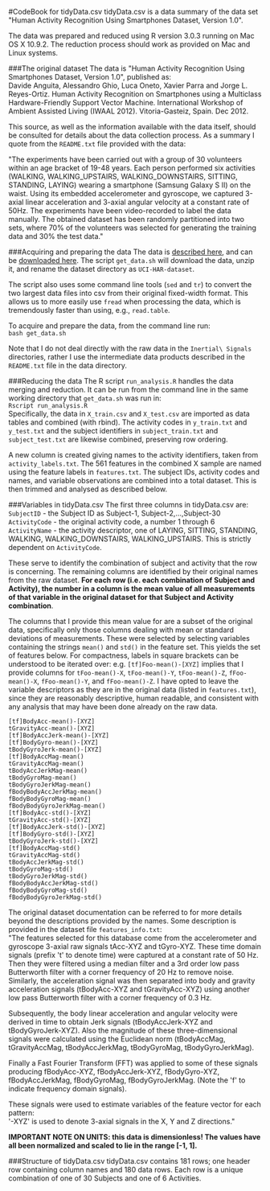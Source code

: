#CodeBook for tidyData.csv
tidyData.csv is a data summary of the data set "Human Activity Recognition Using Smartphones Dataset, Version 1.0".

The data was prepared and reduced using R version 3.0.3 running on Mac OS X 10.9.2. The reduction process should work as provided on Mac and Linux systems.

###The original dataset
The data is "Human Activity Recognition Using Smartphones Dataset, Version 1.0", published as:  
Davide Anguita, Alessandro Ghio, Luca Oneto, Xavier Parra and Jorge L. Reyes-Ortiz. Human Activity Recognition on Smartphones using a Multiclass Hardware-Friendly Support Vector Machine. International Workshop of Ambient Assisted Living (IWAAL 2012). Vitoria-Gasteiz, Spain. Dec 2012. 

This source, as well as the information available with the data itself, should be consulted for details about the data collection process. As a summary I quote from the ```README.txt``` file provided with the data:

"The experiments have been carried out with a group of 30 volunteers within an age bracket of 19-48 years. Each person performed six activities (WALKING, WALKING\_UPSTAIRS, WALKING\_DOWNSTAIRS, SITTING, STANDING, LAYING) wearing a smartphone (Samsung Galaxy S II) on the waist. Using its embedded accelerometer and gyroscope, we captured 3-axial linear acceleration and 3-axial angular velocity at a constant rate of 50Hz. The experiments have been video-recorded to label the data manually. The obtained dataset has been randomly partitioned into two sets, where 70% of the volunteers was selected for generating the training data and 30% the test data."

###Acquiring and preparing the data
The data is [described here](http://archive.ics.uci.edu/ml/datasets/Human+Activity+Recognition+Using+Smartphones), and can be [downloaded here](https://d396qusza40orc.cloudfront.net/getdata%2Fprojectfiles%2FUCI%20HAR%20Dataset.zip). The script ```get_data.sh``` will download the data, unzip it, and rename the dataset directory as ```UCI-HAR-dataset```.

The script also uses some command line tools (```sed``` and ```tr```) to convert the two largest data files into csv from their original fixed-width format. This allows us to more easily use ```fread``` when processing the data, which is tremendously faster than using, e.g., ```read.table```.

To acquire and prepare the data, from the command line run:  
```bash get_data.sh```

Note that I do not deal directly with the raw data in the ```Inertial\ Signals``` directories, rather I use the intermediate data products described in the ```README.txt``` file in the data directory.


###Reducing the data
The R script ```run_analysis.R``` handles the data merging and reduction. It can be run from the command line in the same working directory that ```get_data.sh``` was run in:  
```Rscript run_analysis.R```  
 Specifically, the data in ```X_train.csv``` and ```X_test.csv``` are imported as data tables and combined (with rbind). The activity codes in ```y_train.txt``` and ```y_test.txt``` and the subject identifiers in ```subject_train.txt``` and ```subject_test.txt``` are likewise combined, preserving row ordering. 

A new column is created giving names to the activity identifiers, taken from ```activity_labels.txt```. The 561 features in the combined X sample are named using the feature labels in ```features.txt```. The subject IDs, activity codes and names, and variable observations are combined into a total dataset. This is then trimmed and analysed as described below.

###Variables in tidyData.csv
The first three columns in tidyData.csv are:  
```SubjectID``` - the Subject ID as Subject-1, Subject-2,...,Subject-30    
```ActivityCode``` - the original activity code, a number 1 through 6  
```ActivityName``` - the activity descriptor, one of LAYING, SITTING, STANDING, WALKING, WALKING\_DOWNSTAIRS, WALKING\_UPSTAIRS. This is strictly dependent on ```ActivityCode```.  

These serve to identify the combination of subject and activity that the row is concerning. The remaining columns are identified by their original names from the raw dataset. __For each row (i.e. each combination of Subject and Activity), the number in a column is the mean value of all measurements of that variable in the original dataset for that Subject and Activity combination__.  

The columns that I provide this mean value for are a subset of the original data, specifically only those columns dealing with mean or standard deviations of measurements. These were selected by selecting variables containing the strings ```mean()``` and ```std()``` in the feature set. This yields the set of features below. For compactness, labels in square brackets can be understood to be iterated over: e.g. ```[tf]Foo-mean()-[XYZ]``` implies that I provide columns for ```tFoo-mean()-X```, ```tFoo-mean()-Y```, ```tFoo-mean()-Z```, ```fFoo-mean()-X```, ```fFoo-mean()-Y```, and ```fFoo-mean()-Z```. I have opted to leave the variable descriptors as they are in the original data (listed in ```features.txt```), since they are reasonably descriptive, human readable, and consistent with any analysis that may have been done already on the raw data.


```[tf]BodyAcc-mean()-[XYZ]```  
```tGravityAcc-mean()-[XYZ]```  
```[tf]BodyAccJerk-mean()-[XYZ]```  
```[tf]BodyGyro-mean()-[XYZ]```  
```tBodyGyroJerk-mean()-[XYZ]```  
```[tf]BodyAccMag-mean()```  
```tGravityAccMag-mean()```  
```tBodyAccJerkMag-mean()```  
```tBodyGyroMag-mean()```  
```tBodyGyroJerkMag-mean()```  
```fBodyBodyAccJerkMag-mean()```  
```fBodyBodyGyroMag-mean()```  
```fBodyBodyGyroJerkMag-mean()```  
```[tf]BodyAcc-std()-[XYZ]```  
```tGravityAcc-std()-[XYZ]```  
```[tf]BodyAccJerk-std()-[XYZ]```  
```[tf]BodyGyro-std()-[XYZ]```  
```tBodyGyroJerk-std()-[XYZ]```  
```[tf]BodyAccMag-std()```  
```tGravityAccMag-std()```  
```tBodyAccJerkMag-std()```  
```tBodyGyroMag-std()```  
```tBodyGyroJerkMag-std()```  
```fBodyBodyAccJerkMag-std()```  
```fBodyBodyGyroMag-std()```  
```fBodyBodyGyroJerkMag-std()```  

The original dataset documentation can be referred to for more details beyond the descriptions provided by the names. Some description is provided in the dataset file ```features_info.txt```:  
"The features selected for this database come from the accelerometer and gyroscope 3-axial raw signals tAcc-XYZ and tGyro-XYZ. These time domain signals (prefix 't' to denote time) were captured at a constant rate of 50 Hz. Then they were filtered using a median filter and a 3rd order low pass Butterworth filter with a corner frequency of 20 Hz to remove noise. Similarly, the acceleration signal was then separated into body and gravity acceleration signals (tBodyAcc-XYZ and tGravityAcc-XYZ) using another low pass Butterworth filter with a corner frequency of 0.3 Hz. 

Subsequently, the body linear acceleration and angular velocity were derived in time to obtain Jerk signals (tBodyAccJerk-XYZ and tBodyGyroJerk-XYZ). Also the magnitude of these three-dimensional signals were calculated using the Euclidean norm (tBodyAccMag, tGravityAccMag, tBodyAccJerkMag, tBodyGyroMag, tBodyGyroJerkMag). 

Finally a Fast Fourier Transform (FFT) was applied to some of these signals producing fBodyAcc-XYZ, fBodyAccJerk-XYZ, fBodyGyro-XYZ, fBodyAccJerkMag, fBodyGyroMag, fBodyGyroJerkMag. (Note the 'f' to indicate frequency domain signals). 

These signals were used to estimate variables of the feature vector for each pattern:  
'-XYZ' is used to denote 3-axial signals in the X, Y and Z directions."

__IMPORTANT NOTE ON UNITS: this data is dimensionless! The values have all been normalized and scaled to lie in the range [-1, 1].__    

###Structure of tidyData.csv
tidyData.csv contains 181 rows; one header row containing column names and 180 data rows. Each row is a unique combination of one of 30 Subjects and one of 6 Activities.
